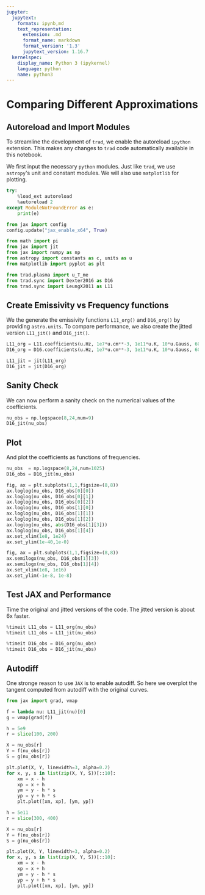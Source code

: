 ```yaml
---
jupyter:
  jupytext:
    formats: ipynb,md
    text_representation:
      extension: .md
      format_name: markdown
      format_version: '1.3'
      jupytext_version: 1.16.7
  kernelspec:
    display_name: Python 3 (ipykernel)
    language: python
    name: python3
---
```


# Comparing Different Approximations


## Autoreload and Import Modules

To streamline the development of `trad`, we enable the autoreload `ipython` extension.
This makes any changes to `trad` code automatically available in this notebook.

We first input the necessary `python` modules.  Just like `trad`, we use `astropy`'s unit and constant modules.
We will also use `matplotlib` for plotting.

```python
try:
    %load_ext autoreload
    %autoreload 2
except ModuleNotFoundError as e:
    print(e)
```

```python
from jax import config
config.update("jax_enable_x64", True)
```

```python
from math import pi
from jax import jit
from jax import numpy as np
from astropy import constants as c, units as u
from matplotlib import pyplot as plt

from trad.plasma import u_T_me
from trad.sync import Dexter2016 as D16
from trad.sync import LeungX2011 as L11
```

## Create Emissivity vs Frequency functions

We the generate the emissivity functions `L11_org()` and `D16_org()` by providing `astro.units`.
To compare performance, we also create the jitted version `L11_jit()` and `D16_jit()`.

```python
L11_org = L11.coefficients(u.Hz, 1e7*u.cm**-3, 1e11*u.K, 10*u.Gauss, 60*u.deg)
D16_org = D16.coefficients(u.Hz, 1e7*u.cm**-3, 1e11*u.K, 10*u.Gauss, 60*u.deg, pol=True)

L11_jit = jit(L11_org)
D16_jit = jit(D16_org)
```

## Sanity Check

We can now perform a sanity check on the numerical values of the coefficients.

```python
nu_obs = np.logspace(8,24,num=9)
D16_jit(nu_obs)
```

## Plot

And plot the coefficients as functions of frequencies.

```python
nu_obs  = np.logspace(8,24,num=1025)
D16_obs = D16_jit(nu_obs)
```

```python
fig, ax = plt.subplots(1,1,figsize=(8,8))
ax.loglog(nu_obs, D16_obs[0][0])
ax.loglog(nu_obs, D16_obs[0][1])
ax.loglog(nu_obs, D16_obs[0][2])
ax.loglog(nu_obs, D16_obs[1][0])
ax.loglog(nu_obs, D16_obs[1][1])
ax.loglog(nu_obs, D16_obs[1][2])
ax.loglog(nu_obs, abs(D16_obs[1][3]))
ax.loglog(nu_obs, D16_obs[1][4])
ax.set_xlim(1e8, 1e24)
ax.set_ylim(1e-40,1e-0)
```

```python
fig, ax = plt.subplots(1,1,figsize=(8,8))
ax.semilogx(nu_obs, D16_obs[1][3])
ax.semilogx(nu_obs, D16_obs[1][4])
ax.set_xlim(1e8, 1e16)
ax.set_ylim(-1e-8, 1e-8)
```

## Test JAX and Performance

Time the original and jitted versions of the code.  The jitted version is about 6x faster.

```python
%timeit L11_obs = L11_org(nu_obs)
%timeit L11_obs = L11_jit(nu_obs)
```

```python
%timeit D16_obs = D16_org(nu_obs)
%timeit D16_obs = D16_jit(nu_obs)
```

## Autodiff

One stronge reason to use `JAX` is to enable autodiff.
So here we overplot the tangent computed from autodiff with the original curves.

```python
from jax import grad, vmap

f = lambda nu: L11_jit(nu)[0]
g = vmap(grad(f))
```

```python
h = 5e9
r = slice(100, 200)

X = nu_obs[r]
Y = f(nu_obs[r])
S = g(nu_obs[r])

plt.plot(X, Y, linewidth=3, alpha=0.2)
for x, y, s in list(zip(X, Y, S))[::10]:
    xm = x - h
    xp = x + h
    ym = y - h * s
    yp = y + h * s
    plt.plot([xm, xp], [ym, yp])
```

```python
h = 5e11
r = slice(300, 400)

X = nu_obs[r]
Y = f(nu_obs[r])
S = g(nu_obs[r])

plt.plot(X, Y, linewidth=3, alpha=0.2)
for x, y, s in list(zip(X, Y, S))[::10]:
    xm = x - h
    xp = x + h
    ym = y - h * s
    yp = y + h * s
    plt.plot([xm, xp], [ym, yp])
```
